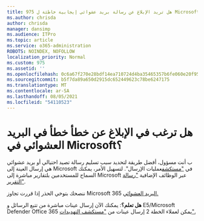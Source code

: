 ```yaml
---
title: 975 هل تريد الإبلاغ عن رسالة بريد عشوائي إيجابية خاطئة ل Microsoft؟
ms.author: chrisda
author: chrisda
manager: dansimp
ms.audience: ITPro
ms.topic: article
ms.service: o365-administration
ROBOTS: NOINDEX, NOFOLLOW
localization_priority: Normal
ms.custom: 975
ms.assetid: ''
ms.openlocfilehash: 0c6a67f270e28bdf14ea710724d4ba35465357b6fe060e20f955f7df03c663e5
ms.sourcegitcommit: b5f7da89a650d2915dc652449623c78be6247175
ms.translationtype: MT
ms.contentlocale: ar-SA
ms.lasthandoff: 08/05/2021
ms.locfileid: "54110523"
---
```

# <a name="would-you-like-to-report-a-spam-false-positive-to-microsoft"></a>هل ترغب في الإبلاغ عن خطأ خطأ في البريد العشوائي في Microsoft؟

ب أنت مسؤول، أفضل طريقة لتحديد سبب تسليم رسالة تصيد احتيالي أو بريد عشوائي هي إرسال العينة إلى Microsoft في ["مستكشف](https://protection.office.com/reportsubmission)عمليات الإرسال". لتسهيل الأمر، يمكنك السماح للمستخدمين بلتقارير مباشرة إلى Microsoft عبر الوظائف الإضافية ["رسالة التقرير"](https://appsource.microsoft.com/product/office/WA104381180?src=office&tab=Overview).

ننصحك بتوخي الحذر إذا قررت تجاوز Microsoft 365 [البريد العشوائي.](/exchange/troubleshoot/antispam/cautions-against-bypassing-spam-filters)

**هل تعلم؟**: يمكنك الآن إرسال [](https://protection.office.com/messagetrace) عينات مباشرة من تتبع الرسائل و E5/Microsoft Defender Office 365 يمكن لعملاء الخطة 2 إرسال عينات من ["مستكشف التهديدات".](/microsoft-365/security/office-365-security/threat-explorer)
